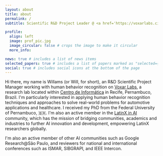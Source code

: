 ```yaml
---
layout: about
title: about
permalink: /
subtitle: Scientific R&D Project Leader @ <a href='https://voxarlabs.cin.ufpe.br'>Voxar Labs</a>.

profile:
  align: left
  image: prof_pic.jpg
  image_circular: false # crops the image to make it circular
  more_info:

news: true # includes a list of news items
selected_papers: true # includes a list of papers marked as "selected={true}"
social: true # includes social icons at the bottom of the page
---
```


Hi there, my name is Willams (or Will, for short), an R&D Scientific Project Manager working with human behavior recognition on [Voxar Labs](https://voxarlabs.cin.ufpe.br), a research lab located within [Centro de Informática](https://cin.ufpe.br) in Recife, Pernambuco, Brazil. I'm particularly interested in applying human behavior recognition techniques and approaches to solve real-world problems for automotive applications and healthcare. I received my PhD from the Federal University of Pernambuco, 🇧🇷. I'm also an active member in the [LatinX in AI](https://www.latinxinai.org) community, which has the mission of bridging communities, academics and industries to further AI innovation and development, empowering LatinX researchers globally.

I'm also an active member of other AI communities such as Google Research@São Paulo, and reviewers for national and international conferences such as ISMAR, SIBGRAPI, and IEEE Intercon.